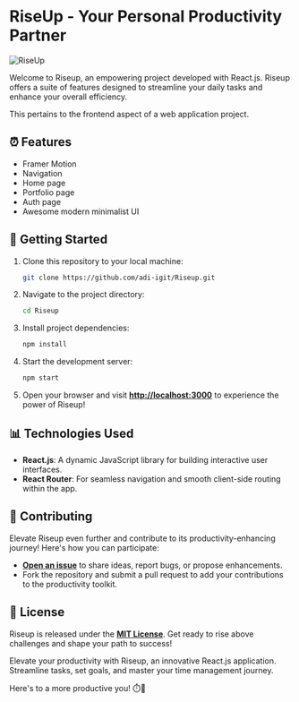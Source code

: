# RiseUp - Your Personal Productivity Partner

![RiseUp](https://res.cloudinary.com/dd40wbf0z/image/upload/v1692422034/4_ie38dx.png)

Welcome to Riseup, an empowering project developed with React.js. Riseup offers a suite of features designed to streamline your daily tasks and enhance your overall efficiency.

This pertains to the frontend aspect of a web application project.

## ⏰ Features

* Framer Motion
* Navigation
* Home page
* Portfolio page
* Auth page
* Awesome modern minimalist UI

## 🚀 Getting Started

1. Clone this repository to your local machine:

   ```bash
   git clone https://github.com/adi-igit/Riseup.git
   ```
   
2. Navigate to the project directory:
   ```bash
   cd Riseup
   ```
   
3. Install project dependencies:

   ```bash
   npm install
   ```
   
4. Start the development server:

   ```bash
   npm start
   ```

5. Open your browser and visit [**http://localhost:3000**](http://localhost:3000) to experience the power of Riseup!

## 📊 Technologies Used

* **React.js**: A dynamic JavaScript library for building interactive user interfaces.
* **React Router**: For seamless navigation and smooth client-side routing within the app.

## 📅 Contributing

Elevate Riseup even further and contribute to its productivity-enhancing journey! Here's how you can participate:

* [**Open an issue**](https://github.com/adi-igit/Riseup/issues) to share ideas, report bugs, or propose enhancements.
* Fork the repository and submit a pull request to add your contributions to the productivity toolkit.

## 📜 License

Riseup is released under the [**MIT License**](https://github.com/adi-igit/Riseup/blob/main/LICENSE). Get ready to rise above challenges and shape your path to success!

Elevate your productivity with Riseup, an innovative React.js application. Streamline tasks, set goals, and master your time management journey.

Here's to a more productive you! ⏱️🚀
